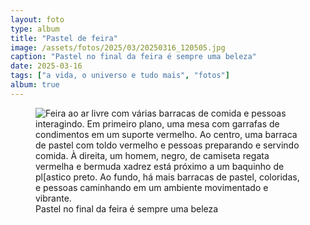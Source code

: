 ```yaml
---
layout: foto
type: album
title: "Pastel de feira"
image: /assets/fotos/2025/03/20250316_120505.jpg
caption: "Pastel no final da feira é sempre uma beleza"
date: 2025-03-16
tags: ["a vida, o universo e tudo mais", "fotos"]
album: true
---
```

<figure class="foto-post">
    <img src="{{ site.baseurl }}/assets/fotos/2025/03/20250316_120505.jpg" alt="Feira ao ar livre com várias barracas de comida e pessoas interagindo. Em primeiro plano, uma mesa com garrafas de condimentos em um suporte vermelho. Ao centro, uma barraca de pastel com toldo vermelho e pessoas preparando e servindo comida. À direita, um homem, negro, de camiseta regata vermelha e bermuda xadrez está próximo a um baquinho de pl[astico preto. Ao fundo, há mais barracas de pastel, coloridas, e pessoas caminhando em um ambiente movimentado e vibrante." title="Barraca de pastel">
    <figcaption>Pastel no final da feira é sempre uma beleza</figcaption>
 </figure>